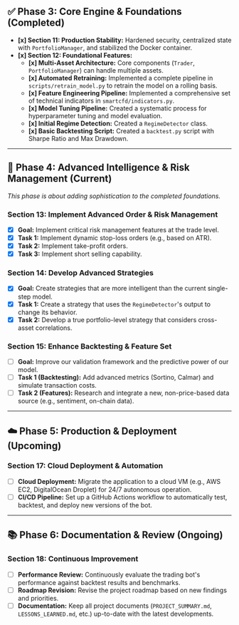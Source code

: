 ## ✅ Phase 3: Core Engine & Foundations (Completed)

*   **[x] Section 11: Production Stability:** Hardened security, centralized state with `PortfolioManager`, and stabilized the Docker container.
*   **[x] Section 12: Foundational Features:**
    *   **[x] Multi-Asset Architecture:** Core components (`Trader`, `PortfolioManager`) can handle multiple assets.
    *   **[x] Automated Retraining:** Implemented a complete pipeline in `scripts/retrain_model.py` to retrain the model on a rolling basis.
    *   **[x] Feature Engineering Pipeline:** Implemented a comprehensive set of technical indicators in `smartcfd/indicators.py`.
    *   **[x] Model Tuning Pipeline:** Created a systematic process for hyperparameter tuning and model evaluation.
    *   **[x] Initial Regime Detection:** Created a `RegimeDetector` class.
    *   **[x] Basic Backtesting Script:** Created a `backtest.py` script with Sharpe Ratio and Max Drawdown.

---

## 🚀 Phase 4: Advanced Intelligence & Risk Management (Current)

*This phase is about adding sophistication to the completed foundations.*

### Section 13: Implement Advanced Order & Risk Management
- [x] **Goal:** Implement critical risk management features at the trade level.
- [x] **Task 1:** Implement dynamic stop-loss orders (e.g., based on ATR).
- [x] **Task 2:** Implement take-profit orders.
- [x] **Task 3:** Implement short selling capability.

### Section 14: Develop Advanced Strategies
- [x] **Goal:** Create strategies that are more intelligent than the current single-step model.
- [x] **Task 1:** Create a strategy that uses the `RegimeDetector`'s output to change its behavior.
- [x] **Task 2:** Develop a true portfolio-level strategy that considers cross-asset correlations.

### Section 15: Enhance Backtesting & Feature Set
- [ ] **Goal:** Improve our validation framework and the predictive power of our model.
- [ ] **Task 1 (Backtesting):** Add advanced metrics (Sortino, Calmar) and simulate transaction costs.
- [ ] **Task 2 (Features):** Research and integrate a new, non-price-based data source (e.g., sentiment, on-chain data).

---

## ☁️ Phase 5: Production & Deployment (Upcoming)

### Section 17: Cloud Deployment & Automation
- [ ] **Cloud Deployment:** Migrate the application to a cloud VM (e.g., AWS EC2, DigitalOcean Droplet) for 24/7 autonomous operation.
- [ ] **CI/CD Pipeline:** Set up a GitHub Actions workflow to automatically test, backtest, and deploy new versions of the bot.

---

## 📚 Phase 6: Documentation & Review (Ongoing)

### Section 18: Continuous Improvement
- [ ] **Performance Review:** Continuously evaluate the trading bot's performance against backtest results and benchmarks.
- [ ] **Roadmap Revision:** Revise the project roadmap based on new findings and priorities.
- [ ] **Documentation:** Keep all project documents (`PROJECT_SUMMARY.md`, `LESSONS_LEARNED.md`, etc.) up-to-date with the latest developments.

